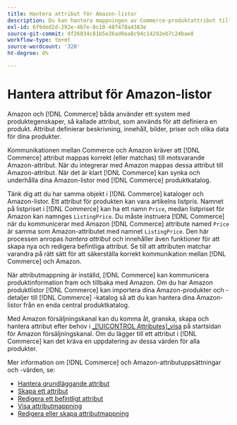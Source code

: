 ```yaml
---
title: Hantera attribut för Amazon-listor
description: Du kan hantera mappningen av Commerce-produktattribut till Amazon-attribut för att säkerställa korrekt produktinformation mellan systemen.
exl-id: 6f9ded2d-292e-4b7e-8c10-48f478a4383e
source-git-commit: df26834c81b5e26ad0ea8c94c14292eb7c24bae8
workflow-type: tm+mt
source-wordcount: '320'
ht-degree: 0%

---
```


# Hantera attribut för Amazon-listor

Amazon och [!DNL Commerce] båda använder ett system med produktegenskaper, så kallade attribut, som används för att definiera en produkt. Attribut definierar beskrivning, innehåll, bilder, priser och olika data för dina produkter.

Kommunikationen mellan Commerce och Amazon kräver att [!DNL Commerce] attribut mappas korrekt (eller matchas) till motsvarande Amazon-attribut. När du integrerar med Amazon mappas dessa attribut till Amazon-attribut. När det är klart [!DNL Commerce] kan synka och underhålla dina Amazon-listor med [!DNL Commerce] produktkatalog.

Tänk dig att du har samma objekt i [!DNL Commerce] kataloger och Amazon-listor. Ett attribut för produkten kan vara artikelns listpris. Namnet på listpriset i [!DNL Commerce] kan ha ett namn `Price`, medan listpriset för Amazon kan namnges `ListingPrice`. Du måste instruera [!DNL Commerce] när du kommunicerar med Amazon [!DNL Commerce] attribute named `Price` är samma som Amazon-attributet med namnet `ListingPrice`. Den här processen anropas _hantera attribut_ och innehåller även funktioner för att skapa nya och redigera befintliga attribut. Se till att attributen matchar varandra på rätt sätt för att säkerställa korrekt kommunikation mellan [!DNL Commerce] och Amazon.

När attributmappning är inställd, [!DNL Commerce] kan kommunicera produktinformation fram och tillbaka med Amazon. Om du har Amazon produktlistor [!DNL Commerce] kan importera dina Amazon-produkter och -detaljer till [!DNL Commerce] -katalog så att du kan hantera dina Amazon-listor från en enda central produktkatalog.

Med Amazon försäljningskanal kan du komma åt, granska, skapa och hantera attribut efter behov i [_[!UICONTROL Attributes]_visa](./attributes-view.md) på startsidan för Amazon försäljningskanal. Om du lägger till ett attribut i [!DNL Commerce] kan det kräva en uppdatering av dessa värden för alla produkter.

Mer information om [!DNL Commerce] och Amazon-attributuppsättningar och -värden, se:

- [Hantera grundläggande attribut](https://experienceleague.adobe.com/docs/commerce-admin/catalog/product-attributes/product-attributes.html)
- [Skapa ett attribut](./creating-attributes.md#create-an-attribute)
- [Redigera ett befintligt attribut](./creating-attributes.md#edit-an-attribute)
- [Visa attributmappning](./amazon-matching-attributes-values.md)
- [Redigera eller skapa attributmappning](./amazon-manually-update-incomplete-listing.md)

